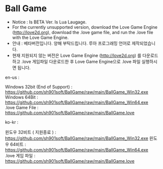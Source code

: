 # Ball Game
* Notice : Is BETA Ver. Is Lua Laugage.
* For the currently unsupported version, download the Love Game Engine (http://love2d.org), download the .love game file, and run the .love file with the Love Game Engine.
* 안내 : 베타버전입니다. 양해 부탁드립니다. 루아 프로그래밍 언어로 제작되었습니다.
* 현재 지원되지 않는 버전은 Love Game Engine (http://love2d.org) 를 다운로드하고 .love 게임파일 다운로드한 후 Love Game Engine으로 .love 파일 실행하시면 됩니다.

en-us :

Windows 32bit (End of Support) : https://github.com/sh901soft/BallGame/raw/main/BallGame_Win32.exe
Windows 64Bit : https://github.com/sh901soft/BallGame/raw/main/BallGame_Win64.exe
.love Game File : https://github.com/sh901soft/BallGame/raw/main/BallGame.love

ko-kr :

윈도우 32비트 ( 지원종료 ) : https://github.com/sh901soft/BallGame/raw/main/BallGame_Win32.exe
윈도우 64비트 : https://github.com/sh901soft/BallGame/raw/main/BallGame_Win64.exe
.love 게임 파일 : https://github.com/sh901soft/BallGame/raw/main/BallGame.love
